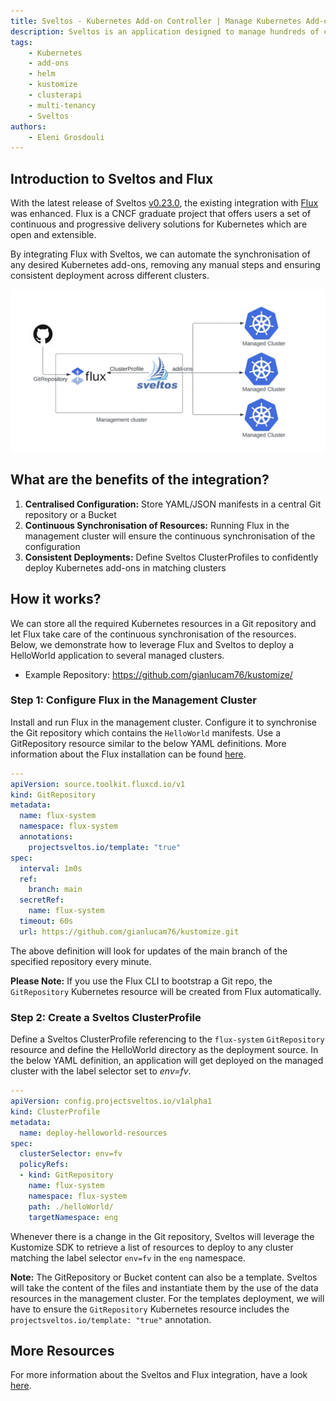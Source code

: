 ```yaml
---
title: Sveltos - Kubernetes Add-on Controller | Manage Kubernetes Add-ons with Ease | Flux Integration
description: Sveltos is an application designed to manage hundreds of clusters by providing declarative APIs to deploy Kubernetes add-ons across multiple clusters.
tags:
    - Kubernetes
    - add-ons
    - helm
    - kustomize
    - clusterapi
    - multi-tenancy
    - Sveltos
authors:
    - Eleni Grosdouli
---
```


## Introduction to Sveltos and Flux

With the latest release of Sveltos [v0.23.0](https://github.com/orgs/projectsveltos/discussions/454), the existing integration with [Flux](https://fluxcd.io/) was enhanced. Flux is a CNCF graduate project that offers users a set of continuous and progressive delivery solutions for Kubernetes which are open and extensible.

By integrating Flux with Sveltos, we can automate the synchronisation of any desired Kubernetes add-ons, removing any manual steps and ensuring consistent deployment across different clusters.

![Flux and Sveltos Integration](../assets/flux_and_sveltos.png)

## What are the benefits of the integration?

1. **Centralised Configuration:** Store YAML/JSON manifests in a central Git repository or a Bucket
2. **Continuous Synchronisation of Resources:** Running Flux in the management cluster will ensure the continuous synchronisation of the configuration
3. **Consistent Deployments:** Define Sveltos ClusterProfiles to confidently deploy Kubernetes add-ons in matching clusters

## How it works?

We can store all the required Kubernetes resources in a Git repository and let Flux take care of the continuous synchronisation of the resources. Below, we demonstrate how to leverage Flux and Sveltos to deploy a HelloWorld application to several managed clusters.

- Example Repository: https://github.com/gianlucam76/kustomize/

### Step 1: Configure Flux in the Management Cluster

Install and run Flux in the management cluster. Configure it to synchronise the Git repository which contains the `HelloWorld` manifests. Use a GitRepository resource similar to the below YAML definitions. More information about the Flux installation can be found [here](https://medium.com/r/?url=https%3A%2F%2Ffluxcd.io%2Fflux%2Finstallation%2F).

```yaml
---
apiVersion: source.toolkit.fluxcd.io/v1
kind: GitRepository
metadata:
  name: flux-system
  namespace: flux-system
  annotations:
    projectsveltos.io/template: "true"
spec:
  interval: 1m0s
  ref:
    branch: main
  secretRef:
    name: flux-system
  timeout: 60s
  url: https://github.com/gianlucam76/kustomize.git
```

The above definition will look for updates of the main branch of the specified repository every minute.

**Please Note:** If you use the Flux CLI to bootstrap a Git repo, the `GitRepository` Kubernetes resource will be created from Flux automatically.

### Step 2: Create a Sveltos ClusterProfile

Define a Sveltos ClusterProfile referencing to the `flux-system` `GitRepository` resource and define the HelloWorld directory as the deployment source. In the below YAML definition, an application will get deployed on the managed cluster with the label selector set to *env=fv*.


```yaml
---
apiVersion: config.projectsveltos.io/v1alpha1
kind: ClusterProfile
metadata:
  name: deploy-helloworld-resources
spec:
  clusterSelector: env=fv
  policyRefs:
  - kind: GitRepository
    name: flux-system
    namespace: flux-system
    path: ./helloWorld/
    targetNamespace: eng
```

Whenever there is a change in the Git repository, Sveltos will leverage the Kustomize SDK to retrieve a list of resources to deploy to any cluster matching the label selector `env=fv` in the `eng` namespace.

**Note:** The GitRepository or Bucket content can also be a template. Sveltos will take the content of the files and instantiate them by the use of the data resources in the management cluster. For the templates deployment, we will have to ensure the `GitRepository` Kubernetes resource includes the `projectsveltos.io/template: "true"` annotation.

## More Resources

For more information about the Sveltos and Flux integration, have a look [here](../addons/example_flux_sources.md).